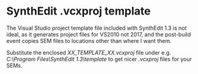 # SynthEdit .vcxproj template
The Visual Studio project template file included with SynthEdit 1.3 is not ideal, as it generates project files for VS2010 not 2017, and the post-build event copies SEM files to locations other than where I want them.

Substitute the enclosed *XX_TEMPLATE_XX.vcxproj* file under e.g. *C:\Program Files\SynthEdit 1.3\template* to get nicer *.vcxproj* files for your SEMs.
